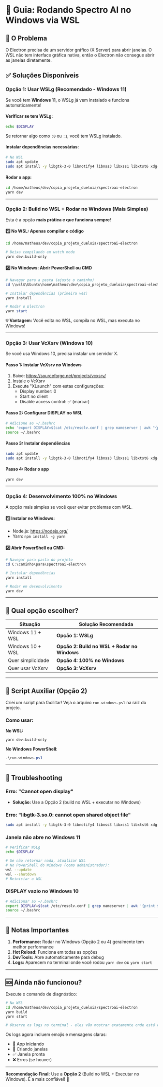 # 🐧 Guia: Rodando Spectro AI no Windows via WSL

## 🚨 O Problema

O Electron precisa de um servidor gráfico (X Server) para abrir janelas. O WSL não tem interface gráfica nativa, então o Electron não consegue abrir as janelas diretamente.

## ✅ Soluções Disponíveis

### **Opção 1: Usar WSLg (Recomendado - Windows 11)**

Se você tem **Windows 11**, o WSLg já vem instalado e funciona automaticamente!

#### Verificar se tem WSLg:
```bash
echo $DISPLAY
```
Se retornar algo como `:0` ou `:1`, você tem WSLg instalado.

#### Instalar dependências necessárias:
```bash
# No WSL
sudo apt update
sudo apt install -y libgtk-3-0 libnotify4 libnss3 libxss1 libxtst6 xdg-utils libatspi2.0-0 libdrm2 libgbm1 libasound2
```

#### Rodar o app:
```bash
cd /home/matheus/dev/copia_projeto_dueloia/spectroai-electron
yarn dev
```

---

### **Opção 2: Build no WSL + Rodar no Windows (Mais Simples)**

Esta é a opção **mais prática e que funciona sempre**!

#### 1️⃣ No WSL: Apenas compilar o código
```bash
cd /home/matheus/dev/copia_projeto_dueloia/spectroai-electron

# Deixa compilando em watch mode
yarn dev:build-only
```

#### 2️⃣ No Windows: Abrir PowerShell ou CMD
```powershell
# Navegar para a pasta (ajuste o caminho)
cd \\wsl$\Ubuntu\home\matheus\dev\copia_projeto_dueloia\spectroai-electron

# Instalar dependências (primeira vez)
yarn install

# Rodar o Electron
yarn start
```

**💡 Vantagem:** Você edita no WSL, compila no WSL, mas executa no Windows!

---

### **Opção 3: Usar VcXsrv (Windows 10)**

Se você usa Windows 10, precisa instalar um servidor X.

#### Passo 1: Instalar VcXsrv no Windows
1. Baixe: https://sourceforge.net/projects/vcxsrv/
2. Instale o VcXsrv
3. Execute "XLaunch" com estas configurações:
   - Display number: 0
   - Start no client
   - Disable access control: ✅ (marcar)

#### Passo 2: Configurar DISPLAY no WSL
```bash
# Adicione ao ~/.bashrc
echo 'export DISPLAY=$(cat /etc/resolv.conf | grep nameserver | awk "{print \$2}"):0' >> ~/.bashrc
source ~/.bashrc
```

#### Passo 3: Instalar dependências
```bash
sudo apt update
sudo apt install -y libgtk-3-0 libnotify4 libnss3 libxss1 libxtst6 xdg-utils libatspi2.0-0 libdrm2 libgbm1 libasound2
```

#### Passo 4: Rodar o app
```bash
yarn dev
```

---

### **Opção 4: Desenvolvimento 100% no Windows**

A opção mais simples se você quer evitar problemas com WSL.

#### 1️⃣ Instalar no Windows:
- Node.js: https://nodejs.org/
- Yarn: `npm install -g yarn`

#### 2️⃣ Abrir PowerShell ou CMD:
```powershell
# Navegar para pasta do projeto
cd C:\caminho\para\spectroai-electron

# Instalar dependências
yarn install

# Rodar em desenvolvimento
yarn dev
```

---

## 🎯 Qual opção escolher?

| Situação | Solução Recomendada |
|----------|---------------------|
| Windows 11 + WSL | **Opção 1: WSLg** |
| Windows 10 + WSL | **Opção 2: Build no WSL + Rodar no Windows** |
| Quer simplicidade | **Opção 4: 100% no Windows** |
| Quer usar VcXsrv | **Opção 3: VcXsrv** |

---

## 🔧 Script Auxiliar (Opção 2)

Criei um script para facilitar! Veja o arquivo `run-windows.ps1` na raiz do projeto.

### Como usar:

**No WSL:**
```bash
yarn dev:build-only
```

**No Windows PowerShell:**
```powershell
.\run-windows.ps1
```

---

## 🐛 Troubleshooting

### Erro: "Cannot open display"
- **Solução:** Use a Opção 2 (build no WSL + executar no Windows)

### Erro: "libgtk-3.so.0: cannot open shared object file"
```bash
sudo apt install -y libgtk-3-0 libnotify4 libnss3 libxss1 libxtst6 xdg-utils libatspi2.0-0
```

### Janela não abre no Windows 11
```bash
# Verificar WSLg
echo $DISPLAY

# Se não retornar nada, atualizar WSL
# No PowerShell do Windows (como administrador):
wsl --update
wsl --shutdown
# Reiniciar o WSL
```

### DISPLAY vazio no Windows 10
```bash
# Adicionar ao ~/.bashrc
export DISPLAY=$(cat /etc/resolv.conf | grep nameserver | awk '{print $2}'):0
source ~/.bashrc
```

---

## 📝 Notas Importantes

1. **Performance:** Rodar no Windows (Opção 2 ou 4) geralmente tem melhor performance
2. **Hot Reload:** Funciona em todas as opções
3. **DevTools:** Abre automaticamente para debug
4. **Logs:** Aparecem no terminal onde você rodou `yarn dev` ou `yarn start`

---

## 🆘 Ainda não funcionou?

Execute o comando de diagnóstico:

```bash
# No WSL
cd /home/matheus/dev/copia_projeto_dueloia/spectroai-electron
yarn build
yarn start

# Observe os logs no terminal - eles vão mostrar exatamente onde está o problema
```

Os logs agora incluem emojis e mensagens claras:
- 🚀 App iniciando
- 📱 Criando janelas
- ✅ Janela pronta
- ❌ Erros (se houver)

---

**Recomendação Final:** Use a **Opção 2** (Build no WSL + Executar no Windows). É a mais confiável! 🎯

